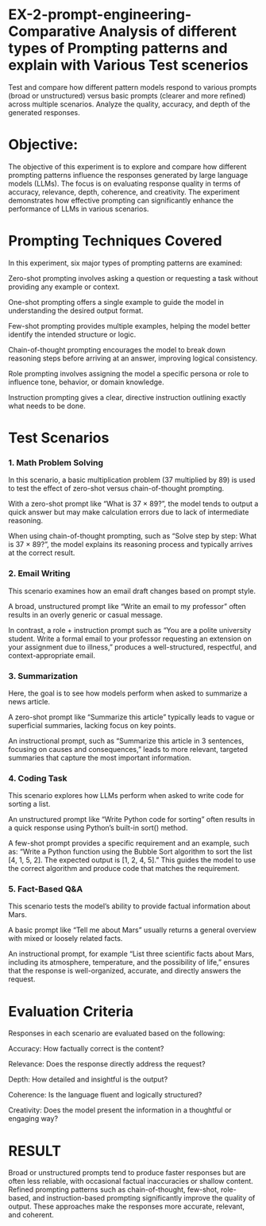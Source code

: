 # EX-2-prompt-engineering-Comparative Analysis of different types of Prompting patterns and explain with Various Test scenerios

Test and compare how different pattern models respond to various prompts (broad or unstructured) versus basic prompts (clearer and more refined) across multiple scenarios. 
     Analyze the quality, accuracy, and depth of the generated responses.


# Objective:
The objective of this experiment is to explore and compare how different prompting patterns influence the responses generated by large language models (LLMs). The focus is on evaluating response quality in terms of accuracy, relevance, depth, coherence, and creativity. The experiment demonstrates how effective prompting can significantly enhance the performance of LLMs in various scenarios.

# Prompting Techniques Covered
In this experiment, six major types of prompting patterns are examined:

Zero-shot prompting involves asking a question or requesting a task without providing any example or context.

One-shot prompting offers a single example to guide the model in understanding the desired output format.

Few-shot prompting provides multiple examples, helping the model better identify the intended structure or logic.

Chain-of-thought prompting encourages the model to break down reasoning steps before arriving at an answer, improving logical consistency.

Role prompting involves assigning the model a specific persona or role to influence tone, behavior, or domain knowledge.

Instruction prompting gives a clear, directive instruction outlining exactly what needs to be done.
# Test Scenarios
### 1. Math Problem Solving
In this scenario, a basic multiplication problem (37 multiplied by 89) is used to test the effect of zero-shot versus chain-of-thought prompting.

With a zero-shot prompt like “What is 37 × 89?”, the model tends to output a quick answer but may make calculation errors due to lack of intermediate reasoning.

When using chain-of-thought prompting, such as “Solve step by step: What is 37 × 89?”, the model explains its reasoning process and typically arrives at the correct result.

### 2. Email Writing
This scenario examines how an email draft changes based on prompt style.

A broad, unstructured prompt like “Write an email to my professor” often results in an overly generic or casual message.

In contrast, a role + instruction prompt such as “You are a polite university student. Write a formal email to your professor requesting an extension on your assignment due to illness,” produces a well-structured, respectful, and context-appropriate email.

### 3. Summarization
Here, the goal is to see how models perform when asked to summarize a news article.

A zero-shot prompt like “Summarize this article” typically leads to vague or superficial summaries, lacking focus on key points.

An instructional prompt, such as “Summarize this article in 3 sentences, focusing on causes and consequences,” leads to more relevant, targeted summaries that capture the most important information.

### 4. Coding Task
This scenario explores how LLMs perform when asked to write code for sorting a list.

An unstructured prompt like “Write Python code for sorting” often results in a quick response using Python’s built-in sort() method.

A few-shot prompt provides a specific requirement and an example, such as: “Write a Python function using the Bubble Sort algorithm to sort the list [4, 1, 5, 2]. The expected output is [1, 2, 4, 5].” This guides the model to use the correct algorithm and produce code that matches the requirement.

### 5. Fact-Based Q&A
This scenario tests the model’s ability to provide factual information about Mars.

A basic prompt like “Tell me about Mars” usually returns a general overview with mixed or loosely related facts.

An instructional prompt, for example “List three scientific facts about Mars, including its atmosphere, temperature, and the possibility of life,” ensures that the response is well-organized, accurate, and directly answers the request.

# Evaluation Criteria
Responses in each scenario are evaluated based on the following:

Accuracy: How factually correct is the content?

Relevance: Does the response directly address the request?

Depth: How detailed and insightful is the output?

Coherence: Is the language fluent and logically structured?

Creativity: Does the model present the information in a thoughtful or engaging way?

# RESULT
Broad or unstructured prompts tend to produce faster responses but are often less reliable, with occasional factual inaccuracies or shallow content.
Refined prompting patterns such as chain-of-thought, few-shot, role-based, and instruction-based prompting significantly improve the quality of output.
These approaches make the responses more accurate, relevant, and coherent.
